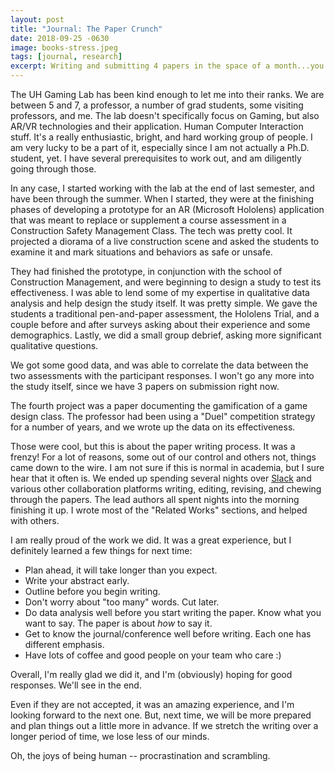 ```yaml
---
layout: post
title: "Journal: The Paper Crunch"
date: 2018-09-25 -0630
image: books-stress.jpeg
tags: [journal, research]
excerpt: Writing and submitting 4 papers in the space of a month...you get the idea.
---
```


The UH Gaming Lab has been kind enough to let me into their ranks. 
We are between 5 and 7, a professor, a number of grad students, some visiting professors, and me.
The lab doesn't specifically focus on Gaming, but also AR/VR technologies and their application.
Human Computer Interaction stuff. It's a really enthusiastic, bright, and hard working group of people. 
I am very lucky to be a part of it, especially since I am not actually a Ph.D. student, yet.
I have several prerequisites to work out, and am diligently going through those.

In any case, I started working with the lab at the end of last semester, and have been through the summer.
When I started, they were at the finishing phases of developing a prototype for an AR (Microsoft Hololens) application that was meant to replace or supplement a course assessment in a Construction Safety Management Class.
The tech was pretty cool. It projected a diorama of a live construction scene and asked the students to examine it and mark situations and behaviors as safe or unsafe.

They had finished the prototype, in conjunction with the school of Construction Management, and were beginning to design a study to test its effectiveness.
I was able to lend some of my expertise in qualitative data analysis and help design the study itself.
It was pretty simple. We gave the students a traditional pen-and-paper assessment, the Hololens Trial, and a couple before and after surveys asking about their experience and some demographics.
Lastly, we did a small group debrief, asking more significant qualitative questions.

We got some good data, and was able to correlate the data between the two assessments with the participant responses.
I won't go any more into the study itself, since we have 3 papers on submission right now.

The fourth project was a paper documenting the gamification of a game design class. 
The professor had been using a "Duel" competition strategy for a number of years, and we wrote up the data on its effectiveness.

Those were cool, but this is about the paper writing process.
It was a frenzy! For a lot of reasons, some out of our control and others not, things came down to the wire.
I am not sure if this is normal in academia, but I sure hear that it often is. 
We ended up spending several nights over [Slack](http://slack.com) and various other collaboration platforms writing, editing, revising, and chewing through the papers.
The lead authors all spent nights into the morning finishing it up. I wrote most of the "Related Works" sections, and helped with others.

I am really proud of the work we did. It was a great experience, but I definitely learned a few things for next time:
- Plan ahead, it will take longer than you expect.
- Write your abstract early.
- Outline before you begin writing.
- Don't worry about "too many" words. Cut later.
- Do data analysis well before you start writing the paper. Know what you want to say. The paper is about *how* to say it.
- Get to know the journal/conference well before writing. Each one has different emphasis.
- Have lots of coffee and good people on your team who care :)

Overall, I'm really glad we did it, and I'm (obviously) hoping for good responses. We'll see in the end.

Even if they are not accepted, it was an amazing experience, and I'm looking forward to the next one.
But, next time, we will be more prepared and plan things out a little more in advance.
If we stretch the writing over a longer period of time, we lose less of our minds.

Oh, the joys of being human -- procrastination and scrambling.
